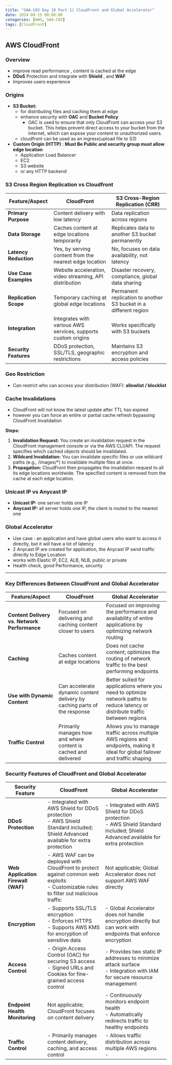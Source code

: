 ```yaml
---
title: "SAA-C03 Day 10 Part 1| CloudFront and Global Accelerator"
date: 2024-08-15 00:00:00
categories: [AWS, SAA-C03]
tags: [CloudFront]
---
```


## AWS CloudFront

### Overview
- improve read performance , content is cached at the edge
- **DDoS** Protection and integrate with **Shield** , and **WAF**
- Improves users experience

### Origins
- **S3 Bucket:**
  - for distributing files and caching them at edge
  - enhance security with **OAC** and **Bucket Policy**
    - OAC is used to ensure that only CloudFront can access your S3 bucket. This helps prevent direct access to your bucket from the internet, which can expose your content to unauthorized users.
  - cloudfront can be used as an ingress(upload file to S3)
- **Custom Origin (HTTP)** : **Must Be Public and security group must allow edge location**
  - Application Load Balancer
  - EC2 
  - S3 website
  - or any HTTP backend

### S3 Cross Region Replication vs Cloudfront
| Feature/Aspect                  | CloudFront                                        | S3 Cross-Region Replication (CRR)                  |
|---------------------------------|--------------------------------------------------|----------------------------------------------------|
| **Primary Purpose**             | Content delivery with low latency                | Data replication across regions                    |
| **Data Storage**                | Caches content at edge locations temporarily     | Replicates data to another S3 bucket permanently   |
| **Latency Reduction**           | Yes, by serving content from the nearest edge location | No, focuses on data availability, not latency      |
| **Use Case Examples**           | Website acceleration, video streaming, API distribution | Disaster recovery, compliance, global data sharing |
| **Replication Scope**           | Temporary caching at global edge locations       | Permanent replication to another S3 bucket in a different region |
| **Integration**                 | Integrates with various AWS services, supports custom origins | Works specifically with S3 buckets            |
| **Security Features**           | DDoS protection, SSL/TLS, geographic restrictions | Maintains S3 encryption and access policies        |

### Geo Restriction
- Can restrict who can access your distribution (WAF): **allowlist / blocklist**

### Cache Invalidations
- CloudFront will not know the latest update after TTL has expired
- however you can force an entire or partial cache refresh bypassing CloudFront Invalidation

**Steps:**
1. **Invalidation Request:** You create an invalidation request in the CloudFront management console or via the AWS CLI/API. The request specifies which cached objects should be invalidated.
2. **Wildcard Invalidation:** You can invalidate specific files or use wildcard paths (e.g., /images/*) to invalidate multiple files at once.
3. **Propagation:** CloudFront then propagates the invalidation request to all its edge locations worldwide. The specified content is removed from the cache at each edge location.

### Unicast IP vs Anycast IP
- **Unicast IP:** one server holds one IP
- **Anycast IP:** all server holds one IP, the client is routed to the nearest one

### Global Accelerator
- Use case : an application and have global users who want to access it directly, but it will have a lot of latency
- 2 Anycast IP are created for application,  the Anycast IP send traffic directly to Edge Location
- works with Elastic IP, EC2, ALB, NLB, public or private
- Health check, good Performance, security


---

### Key Differences Between CloudFront and Global Accelerator

| Feature/Aspect                  | CloudFront                                        | Global Accelerator                                 |
|---------------------------------|--------------------------------------------------|----------------------------------------------------|
| **Content Delivery vs. Network Performance** | Focused on delivering and caching content closer to users | Focused on improving the performance and availability of entire applications by optimizing network routing |
| **Caching**                     | Caches content at edge locations                 | Does not cache content; optimizes the routing of network traffic to the best performing endpoints |
| **Use with Dynamic Content**    | Can accelerate dynamic content delivery by caching parts of the response | Better suited for applications where you need to optimize network paths to reduce latency or distribute traffic between regions |
| **Traffic Control**             | Primarily manages how and where content is cached and delivered | Allows you to manage traffic across multiple AWS regions and endpoints, making it ideal for global failover and traffic shaping |


### Security Features of CloudFront and Global Accelerator

| Security Feature               | CloudFront                                        | Global Accelerator                                |
|--------------------------------|--------------------------------------------------|---------------------------------------------------|
| **DDoS Protection**            | - Integrated with AWS Shield for DDoS protection <br> - AWS Shield Standard included; Shield Advanced available for extra protection | - Integrated with AWS Shield for DDoS protection <br> - AWS Shield Standard included; Shield Advanced available for extra protection |
| **Web Application Firewall (WAF)** | - AWS WAF can be deployed with CloudFront to protect against common web exploits <br> - Customizable rules to filter out malicious traffic | Not applicable; Global Accelerator does not support AWS WAF directly |
| **Encryption**                 | - Supports SSL/TLS encryption <br> - Enforces HTTPS <br> - Supports AWS KMS for encryption of sensitive data | - Global Accelerator does not handle encryption directly but can work with endpoints that enforce encryption |
| **Access Control**             | - Origin Access Control (OAC) for securing S3 access <br> - Signed URLs and Cookies for fine-grained access control | - Provides two static IP addresses to minimize attack surface <br> - Integration with IAM for secure resource management |
| **Endpoint Health Monitoring** | Not applicable; CloudFront focuses on content delivery | - Continuously monitors endpoint health <br> - Automatically redirects traffic to healthy endpoints |
| **Traffic Control**            | - Primarily manages content delivery, caching, and access control | - Allows traffic distribution across multiple AWS regions <br> -
